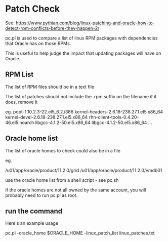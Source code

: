 
Patch Check
====================

See: https://www.pythian.com/blog/linux-patching-and-oracle-how-to-detect-rpm-conflicts-before-they-happen-2/

pc.pl is used to compare a list of linux RPM packages with dependencies that Oracle has on those RPMs.

This is useful to help judge the impact that updating packages will have on Oracle.

## RPM List
The list of RPM files should be in a text file

The list of patches should not include the .rpm suffix on the filename if it does, remove it

eg.
popt-1.10.2.3-22.el5_6.2.i386
kernel-headers-2.6.18-238.27.1.el5.x86_64
kernel-devel-2.6.18-238.27.1.el5.x86_64
rhn-client-tools-0.4.20-46.el5.noarch
libgcc-4.1.2-50.el5.x86_64
libgcc-4.1.2-50.el5.x86_64
...

## Oracle home list

The list of oracle homes to check could also be in a file

eg.

/u01/app/oracle/product/11.2.0/grid
/u01/app/oracle/product/11.2.0/vmdb01

use the oracle home list from a shell script - see pc.sh

If the oracle homes are not all owned by the same account, you will 
probably need to run pc.pl as root.

## run the command

Here's an example usage

  pc.pl -oracle_home $ORACLE_HOME -linux_patch_list linux_patches.txt




